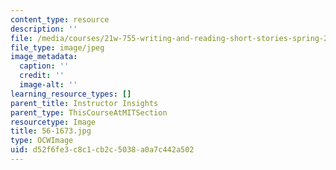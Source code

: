 ```yaml
---
content_type: resource
description: ''
file: /media/courses/21w-755-writing-and-reading-short-stories-spring-2012/d52f6fe3c8c1cb2c5038a0a7c442a502_56-1673.jpg
file_type: image/jpeg
image_metadata:
  caption: ''
  credit: ''
  image-alt: ''
learning_resource_types: []
parent_title: Instructor Insights
parent_type: ThisCourseAtMITSection
resourcetype: Image
title: 56-1673.jpg
type: OCWImage
uid: d52f6fe3-c8c1-cb2c-5038-a0a7c442a502
---
```

